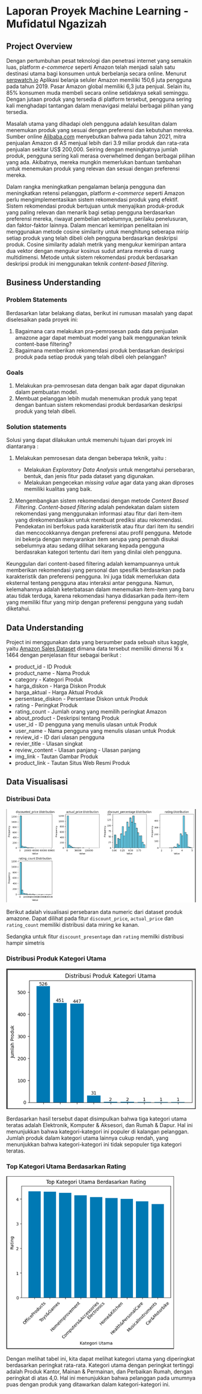 # Laporan Proyek Machine Learning - Mufidatul Ngazizah

## Project Overview
Dengan pertumbuhan pesat teknologi dan penetrasi internet yang semakin luas, platform *e-commerce* seperti Amazon telah menjadi salah satu destinasi utama bagi konsumen untuk berbelanja secara online. Menurut [serpwatch.io](https://serpwatch.io/blog/amazon-customer-demographics/) Aplikasi belanja seluler Amazon memiliki 150,6 juta pengguna pada tahun 2019. Pasar Amazon global memiliki 6,3 juta penjual. Selain itu, 85% konsumen muda membeli secara online setidaknya sekali seminggu. Dengan jutaan produk yang tersedia di platform tersebut, pengguna sering kali menghadapi tantangan dalam menavigasi melalui berbagai pilihan yang tersedia.

Masalah utama yang dihadapi oleh pengguna adalah kesulitan dalam menemukan produk yang sesuai dengan preferensi dan kebutuhan mereka. Sumber online [Alibaba.com](https://reads.alibaba.com/id/how-to-pick-winning-product-to-sell-on-amazon/#:~:text=Berjualan%20online%20terus%20menguntungkan%2C%20jadi,7%2C500%20produk%20terjual%20setiap%20menit.)  menyebutkan bahwa pada tahun 2021, mitra penjualan Amazon di AS menjual lebih dari 3.9 miliar produk dan rata-rata penjualan sekitar US$ 200,000. Seiring dengan meningkatnya jumlah produk, pengguna sering kali merasa overwhelmed dengan berbagai pilihan yang ada. Akibatnya, mereka mungkin memerlukan bantuan tambahan untuk menemukan produk yang relevan dan sesuai dengan preferensi mereka.

Dalam rangka meningkatkan pengalaman belanja pengguna dan meningkatkan retensi pelanggan, platform *e-commerce* seperti Amazon perlu mengimplementasikan sistem rekomendasi produk yang efektif. Sistem rekomendasi produk bertujuan untuk menyajikan produk-produk yang paling relevan dan menarik bagi setiap pengguna berdasarkan preferensi mereka, riwayat pembelian sebelumnya, perilaku penelusuran, dan faktor-faktor lainnya. Dalam mencari kemiripan penelitaian ini menggunakan metode cosine similarity untuk menghitung seberapa mirip setiap produk yang telah dibeli oleh pengguna berdasarkan deskripsi produk. Cosine similarity adalah metrik yang mengukur kemiripan antara dua vektor dengan mengukur kosinus sudut antara mereka di ruang multidimensi. Metode untuk sistem rekomendasi produk berdasarkan deskripsi produk ini menggunakan teknik *content-based filtering*.

## Business Understanding

### Problem Statements

Berdasarkan latar belakang diatas, berikut ini rumusan masalah yang dapat diselesaikan pada proyek ini:

1. Bagaimana cara melakukan pra-pemrosesan pada data penjualan amazone agar dapat membuat model yang baik menggunakan teknik content-base filtering?
2. Bagaimana memberikan rekomendasi produk berdasarkan deskripsi produk pada setiap produk yang telah dibeli oleh pelanggan?

### Goals

1. Melakukan pra-pemrosesan data dengan baik agar dapat digunakan dalam pembuatan model.
2. Membuat pelanggan lebih mudah menemukan produk yang tepat dengan bantuan sistem rekomendasi produk berdasarkan deskripsi produk yang telah dibeli.

### Solution statements
Solusi yang dapat dilakukan untuk memenuhi tujuan dari proyek ini diantaranya :

1. Melakukan pemrosesan data dengan beberapa teknik, yaitu :
   
   * Melakukan *Exploratory Data Analysis* untuk mengetahui persebaran, bentuk, dan jenis fitur pada dataset yang digunakan.
   * Melakukan pengecekan *missing value* agar data yang akan diproses memiliki kualitas yang baik.
     
2. Mengembangkan sistem rekomendasi dengan metode *Content Based Filtering*. *Content-based filtering* adalah pendekatan dalam sistem rekomendasi yang menggunakan informasi atau fitur dari item-item yang direkomendasikan untuk membuat prediksi atau rekomendasi. Pendekatan ini berfokus pada karakteristik atau fitur dari item itu sendiri dan mencocokkannya dengan preferensi atau profil pengguna. Metode ini bekerja dengan menyarankan item serupa yang pernah disukai sebelumnya atau sedang dilihat sekarang kepada pengguna berdasrakan kategori tertentu dari item yang dinilai oleh pengguna.

Keunggulan dari content-based filtering adalah kemampuannya untuk memberikan rekomendasi yang personal dan spesifik berdasarkan pada karakteristik dan preferensi pengguna. Ini juga tidak memerlukan data eksternal tentang pengguna atau interaksi antar pengguna. Namun, kelemahannya adalah keterbatasan dalam menemukan item-item yang baru atau tidak terduga, karena rekomendasi hanya didasarkan pada item-item yang memiliki fitur yang mirip dengan preferensi pengguna yang sudah diketahui.

## Data Understanding

Project ini menggunakan data yang bersumber pada sebuah situs kaggle, yaitu [Amazon Sales Dataset](https://www.kaggle.com/datasets/karkavelrajaj/amazon-sales-dataset) dimana data tersebut memiliki dimensi 16 x 1464 dengan penjelasan fitur sebagai berikut :

- product_id - ID Produk
- product_name - Nama Produk
- category - Kategori Produk
- harga_diskon - Harga Diskon Produk
- harga_aktual - Harga Aktual Produk
- persentase_diskon - Persentase Diskon untuk Produk
- rating - Peringkat Produk
- rating_count - Jumlah orang yang memilih peringkat Amazon
- about_product - Deskripsi tentang Produk
- user_id - ID pengguna yang menulis ulasan untuk Produk
- user_name - Nama pengguna yang menulis ulasan untuk Produk
- review_id - ID dari ulasan pengguna
- revier_title - Ulasan singkat
- review_content - Ulasan panjang - Ulasan panjang
- img_link - Tautan Gambar Produk
- product_link - Tautan Situs Web Resmi Produk

## Data Visualisasi

### Distribusi Data
![Gambar 1. Distribusi Data](https://raw.githubusercontent.com/mufidatuln/Proyek-Sistem-Rekomendasi-Amazone-Product/main/aset/Gambar%201.%20Distribusi%20Data.PNG)

Berikut adalah visualisasi persebaran data numeric dari dataset produk amazone. Dapat dilihat pada fitur `discount_price`, `actual_price` dan `rating_count` memiliki distribusi data miring ke kanan.

Sedangka untuk fitur `discount_presentage` dan `rating` memilki distribusi hampir simetris

### Distribusi Produk Kategori Utama

![Gambar 2. Distribusi Produk Kategori Utama](https://raw.githubusercontent.com/mufidatuln/Proyek-Sistem-Rekomendasi-Amazone-Product/main/aset/Gambar%202.%20Distribusi%20Kategori%20Produk%20Utama.PNG)

Berdasarkan hasil tersebut dapat disimpulkan bahwa tiga kategori utama teratas adalah Elektronik, Komputer & Aksesori, dan Rumah & Dapur. Hal ini menunjukkan bahwa kategori-kategori ini populer di kalangan pelanggan. Jumlah produk dalam kategori utama lainnya cukup rendah, yang menunjukkan bahwa kategori-kategori ini tidak sepopuler tiga kategori teratas.

### Top Kategori Utama Berdasarkan Rating

![Gambar 3. Top Kategori Utama](https://raw.githubusercontent.com/mufidatuln/Proyek-Sistem-Rekomendasi-Amazone-Product/main/aset/Gambar%203.%20Top%20Kategori%20Utama%20Berdasarkan%20Rating.PNG)

Dengan melihat tabel ini, kita dapat melihat kategori utama yang diperingkat berdasarkan peringkat rata-rata. Kategori utama dengan peringkat tertinggi adalah Produk Kantor, Mainan & Permainan, dan Perbaikan Rumah, dengan peringkat di atas 4,0. Hal ini menunjukkan bahwa pelanggan pada umumnya puas dengan produk yang ditawarkan dalam kategori-kategori ini.





